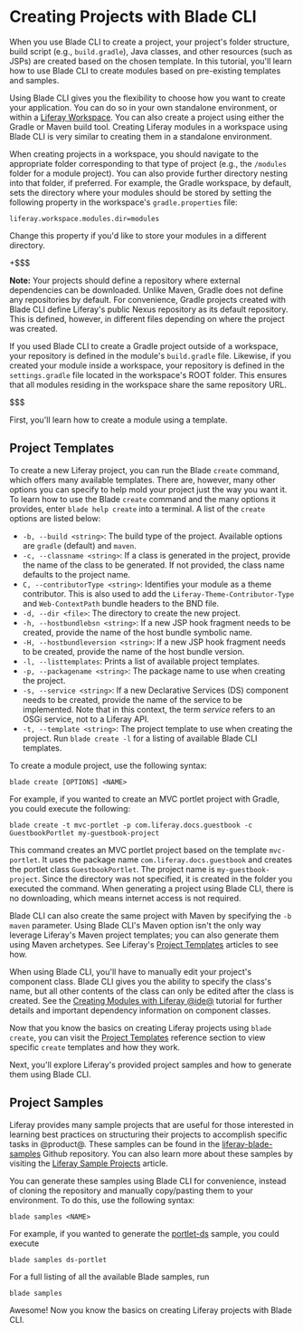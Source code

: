 # Creating Projects with Blade CLI [](id=creating-modules-with-blade-cli)

When you use Blade CLI to create a project, your project's folder structure,
build script (e.g., `build.gradle`), Java classes, and other resources (such as
JSPs) are created based on the chosen template. In this tutorial, you'll learn
how to use Blade CLI to create modules based on pre-existing templates and
samples.

Using Blade CLI gives you the flexibility to choose how you want to create your
application. You can do so in your own standalone environment, or within a
[Liferay Workspace](/develop/tutorials/-/knowledge_base/7-0/liferay-workspace). 
You can also create a project using either the Gradle or Maven build tool.
Creating Liferay modules in a workspace using Blade CLI is very similar to
creating them in a standalone environment.

When creating projects in a workspace, you should navigate to the appropriate
folder corresponding to that type of project (e.g., the `/modules` folder for a
module project). You can also provide further directory nesting into that
folder, if preferred. For example, the Gradle workspace, by default, sets the
directory where your modules should be stored by setting the following property
in the workspace's `gradle.properties` file:

    liferay.workspace.modules.dir=modules

Change this property if you'd like to store your modules in a different
directory.

+$$$

**Note:** Your projects should define a repository where external dependencies
can be downloaded. Unlike Maven, Gradle does not define any repositories by
default. For convenience, Gradle projects created with Blade CLI define
Liferay's public Nexus repository as its default repository. This is defined,
however, in different files depending on where the project was created.

If you used Blade CLI to create a Gradle project outside of a workspace, your
repository is defined in the module's `build.gradle` file. Likewise, if you
created your module inside a workspace, your repository is defined in the
`settings.gradle` file located in the workspace's ROOT folder. This ensures that
all modules residing in the workspace share the same repository URL.

$$$

First, you'll learn how to create a module using a template.

## Project Templates [](id=module-templates)

To create a new Liferay project, you can run the Blade `create` command, which
offers many available templates. There are, however, many other options you can
specify to help mold your project just the way you want it. To learn how to use
the Blade `create` command and the many options it provides, enter `blade help
create` into a terminal. A list of the `create` options are listed below:

- `-b, --build <string>`: The build type of the project. Available options are
  `gradle` (default) and `maven`.
- `-c, --classname <string>`: If a class is generated in the project, provide
  the name of the class to be generated. If not provided, the class name
  defaults to the project name.
- `C, --contributorType <string>`: Identifies your module as a theme
  contributor. This is also used to add the `Liferay-Theme-Contributor-Type` and
  `Web-ContextPath` bundle headers to the BND file.
- `-d, --dir <file>`: The directory to create the new project.
- `-h, --hostbundlebsn <string>`: If a new JSP hook fragment needs to be
  created, provide the name of the host bundle symbolic name.
- `-H, --hostbundleversion <string>`: If a new JSP hook fragment needs to be
  created, provide the name of the host bundle version.
- `-l, --listtemplates`: Prints a list of available project templates.
- `-p, --packagename <string>`: The package name to use when creating the
  project.
- `-s, --service <string>`: If a new Declarative Services (DS) component needs
  to be created, provide the name of the service to be implemented. Note that in
  this context, the term *service* refers to an OSGi service, not to a Liferay
  API.
- `-t, --template <string>`: The project template to use when creating the
  project. Run `blade create -l` for a listing of available Blade CLI templates.

To create a module project, use the following syntax:

    blade create [OPTIONS] <NAME>

For example, if you wanted to create an MVC portlet project with Gradle, you
could execute the following:

    blade create -t mvc-portlet -p com.liferay.docs.guestbook -c GuestbookPortlet my-guestbook-project

This command creates an MVC portlet project based on the template `mvc-portlet`.
It uses the package name `com.liferay.docs.guestbook` and creates the portlet
class `GuestbookPortlet`. The project name is `my-guestbook-project`. Since the
directory was not specified, it is created in the folder you executed the
command. When generating a project using Blade CLI, there is no downloading,
which means internet access is not required.

Blade CLI can also create the same project with Maven by specifying the `-b
maven` parameter. Using Blade CLI's Maven option isn't the only way leverage
Liferay's Maven project templates; you can also generate them using Maven
archetypes. See Liferay's
[Project Templates](/develop/reference/-/knowledge_base/7-0/project-templates)
articles to see how.

When using Blade CLI, you'll have to manually edit your project's component
class. Blade CLI gives you the ability to specify the class's name, but all
other contents of the class can only be edited after the class is created. See
the [Creating Modules with Liferay @ide@](/develop/tutorials/-/knowledge_base/7-0/creating-modules-with-liferay-ide)
tutorial for further details and important dependency information on component
classes.

Now that you know the basics on creating Liferay projects using `blade create`,
you can visit the
[Project Templates](/develop/reference/-/knowledge_base/7-0/project-templates)
reference section to view specific `create` templates and how they work.

Next, you'll explore Liferay's provided project samples and how to generate them
using Blade CLI.

## Project Samples [](id=module-samples)

Liferay provides many sample projects that are useful for those interested in
learning best practices on structuring their projects to accomplish specific
tasks in @product@. These samples can be found in the
[liferay-blade-samples](https://github.com/liferay/liferay-blade-samples) Github
repository. You can also learn more about these samples by visiting the
[Liferay Sample Projects](/develop/tutorials/-/knowledge_base/7-0/liferay-sample-modules)
article.

You can generate these samples using Blade CLI for convenience, instead of
cloning the repository and manually copy/pasting them to your environment. To do
this, use the following syntax:

    blade samples <NAME>

For example, if you wanted to generate the
[portlet-ds](https://github.com/liferay/liferay-blade-samples/tree/master/gradle/apps/ds-portlet)
sample, you could execute

    blade samples ds-portlet

For a full listing of all the available Blade samples, run

    blade samples

Awesome! Now you know the basics on creating Liferay projects with Blade CLI.
